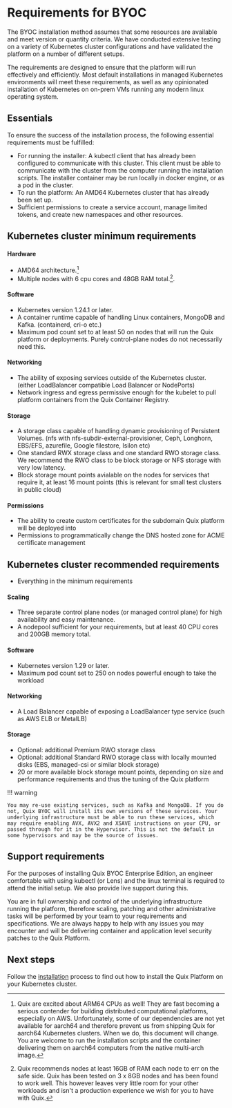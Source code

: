 # Requirements for BYOC

The BYOC installation method assumes that some resources are available and meet version or quantity criteria. We have conducted extensive testing on a variety of Kubernetes cluster configurations and have validated the platform on a number of different setups. 

The requirements are designed to ensure that the platform will run effectively and efficiently. Most default installations in managed Kubernetes environments will meet these requirements, as well as any opinionated installation of Kubernetes on on-prem VMs running any modern linux operating system.

## Essentials

To ensure the success of the installation process, the following essential requirements must be fulfilled:

- For running the installer: A kubectl client that has already been configured to communicate with this cluster. 
  This client must be able to communicate with the cluster from the computer running the installation scripts.
  The installer container may be run locally in docker engine, or as a pod in the cluster.
- To run the platform: An AMD64 Kubernetes cluster that has already been set up.
- Sufficient permissions to create a service account, manage limited tokens, and create new namespaces and other resources.

## Kubernetes cluster minimum requirements

#### Hardware
- AMD64 architecture.[^1]
- Multiple nodes with 6 cpu cores and 48GB RAM total.[^2].

#### Software
- Kubernetes version 1.24.1 or later.
- A container runtime capable of handling Linux containers, MongoDB and Kafka. (containerd, cri-o etc.)
- Maximum pod count set to at least 50 on nodes that will run the Quix platform or deployments. Purely control-plane nodes do not necessarily need this.

#### Networking
- The ability of exposing services outside of the Kubernetes cluster. (either LoadBalancer compatible Load Balancer or NodePorts)
- Network ingress and egress permissive enough for the kubelet to pull platform containers from the Quix Container Registry.

#### Storage
- A storage class capable of handling dynamic provisioning of Persistent Volumes. (nfs with nfs-subdir-external-provisioner, Ceph, Longhorn, EBS/EFS, azurefile, Google filestore, Isilon etc)
- One standard RWX storage class and one standard RWO storage class. We recommend the RWO class to be block storage or NFS storage with very low latency.
- Block storage mount points avialable on the nodes for services that require it, at least 16 mount points (this is relevant for small test clusters in public cloud)

#### Permissions
- The ability to create custom certificates for the subdomain Quix platform will be deployed into
- Permissions to programmatically change the DNS hosted zone for ACME certificate management

## Kubernetes cluster recommended requirements

- Everything in the minimum requirements
#### Scaling
- Three separate control plane nodes (or managed control plane) for high availability and easy maintenance.
- A nodepool sufficient for your requirements, but at least 40 CPU cores and 200GB memory total.

#### Software
- Kubernetes version 1.29 or later.
- Maximum pod count set to 250 on nodes powerful enough to take the workload

#### Networking
- A Load Balancer capable of exposing a LoadBalancer type service (such as AWS ELB or MetalLB)

#### Storage
- Optional: additional Premium RWO storage class
- Optional: additional Standard RWO storage class with locally mounted disks (EBS, managed-csi or similar block storage)
- 20 or more available block storage mount points, depending on size and performance requirements and thus the tuning of the Quix platform

!!! warning

    You may re-use existing services, such as Kafka and MongoDB. If you do not, Quix BYOC will install its own versions of these services. Your underlying infrastructure must be able to run these services, which may require enabling AVX, AVX2 and XSAVE instructions on your CPU, or passed through for it in the Hypervisor. This is not the default in some hypervisors and may be the source of issues.

## Support requirements

For the purposes of installing Quix BYOC Enterprise Edition, an engineer comfortable with using kubectl (or Lens) and the linux terminal is required to attend the initial setup. We also provide live support during this.

You are in full ownership and control of the underlying infrastructure running the platform, therefore scaling, patching and other administrative tasks will be performed by your team to your requirements and specifications. We are always happy to help with any issues you may encounter and will be delivering container and application level security patches to the Quix Platform.

## Next steps

Follow the [installation](installation.md) process to find out how to install the Quix Platform on your Kubernetes cluster.

[^1]: 
    Quix are excited about ARM64 CPUs as well! They are fast becoming a serious contender for building distributed computational platforms, especially on AWS. Unfortunately, some of our dependencies are not yet available for aarch64 and therefore prevent us from shipping Quix for aarch64 Kubernetes clusters. When we do, this document will change. You are welcome to run the installation scripts and the container delivering them on aarch64 computers from the native multi-arch image.

[^2]:
    Quix recommends nodes at least 16GB of RAM each node to err on the safe side. Quix has been tested on 3 x 8GB nodes and has been found to work well. This however leaves very little room for your other workloads and isn't a production experience we wish for you to have with Quix.
